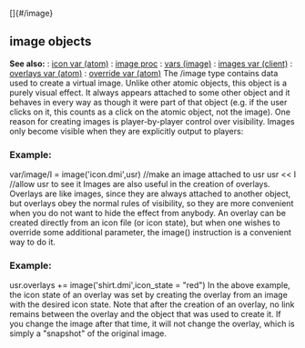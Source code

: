 []{#/image}
## image objects
**See also:**
:   [icon var (atom)](#/atom/var/icon)
:   [image proc](#/proc/image)
:   [vars (image)](#/image/var)
:   [images var (client)](#/client/var/images)
:   [overlays var (atom)](#/atom/var/overlays)
:   [override var (atom)](#/atom/var/override)
The /image type contains data used to create a virtual image. Unlike
other atomic objects, this object is a purely visual effect. It always
appears attached to some other object and it behaves in every way as
though it were part of that object (e.g. if the user clicks on it, this
counts as a click on the atomic object, not the image).
One reason for creating images is player-by-player control over
visibility. Images only become visible when they are explicitly output
to players:
### Example:
var/image/I = image(\'icon.dmi\',usr) //make an image attached to usr
usr \<\< I //allow usr to see it
Images are also useful in the creation of overlays. Overlays are like
images, since they are always attached to another object, but overlays
obey the normal rules of visibility, so they are more convenient when
you do not want to hide the effect from anybody. An overlay can be
created directly from an icon file (or icon state), but when one wishes
to override some additional parameter, the image() instruction is a
convenient way to do it.
### Example:
usr.overlays += image(\'shirt.dmi\',icon_state = \"red\")
In the above example, the icon state of an overlay was set by creating
the overlay from an image with the desired icon state. Note that after
the creation of an overlay, no link remains between the overlay and the
object that was used to create it. If you change the image after that
time, it will not change the overlay, which is simply a \"snapshot\" of
the original image.